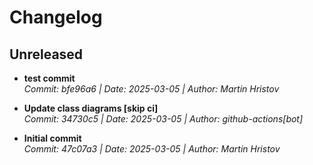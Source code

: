# Changelog

## Unreleased
- **test commit**  
  *Commit: bfe96a6 | Date: 2025-03-05 | Author: Martin Hristov*  

- **Update class diagrams [skip ci]**  
  *Commit: 34730c5 | Date: 2025-03-05 | Author: github-actions[bot]*  

- **Initial commit**  
  *Commit: 47c07a3 | Date: 2025-03-05 | Author: Martin Hristov*  

